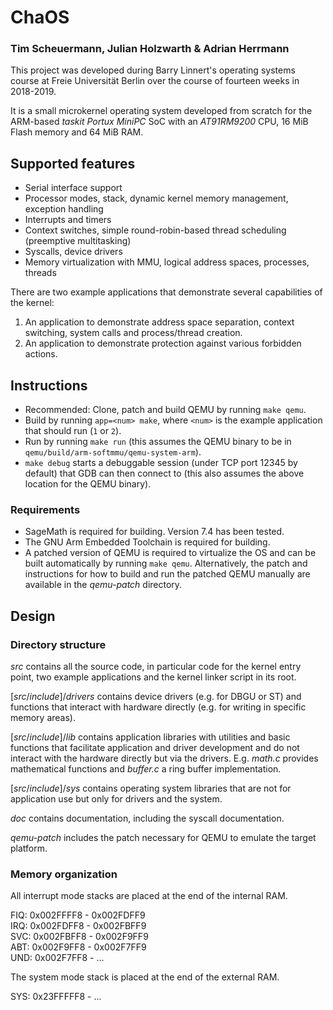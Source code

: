 # ChaOS

### Tim Scheuermann, Julian Holzwarth & Adrian Herrmann

This project was developed during Barry Linnert's operating systems course at Freie Universität Berlin over the course of fourteen weeks in 2018-2019.

It is a small microkernel operating system developed from scratch for the ARM-based *taskit Portux MiniPC* SoC with an *AT91RM9200* CPU, 16 MiB Flash memory and 64 MiB RAM.

## Supported features

* Serial interface support
* Processor modes, stack, dynamic kernel memory management, exception handling
* Interrupts and timers
* Context switches, simple round-robin-based thread scheduling (preemptive multitasking)
* Syscalls, device drivers
* Memory virtualization with MMU, logical address spaces, processes, threads

There are two example applications that demonstrate several capabilities of the kernel:

1. An application to demonstrate address space separation, context switching, system calls and process/thread creation.
2. An application to demonstrate protection against various forbidden actions.

## Instructions

* Recommended: Clone, patch and build QEMU by running `make qemu`.
* Build by running `app=<num> make`, where `<num>` is the example application that should run (`1` or `2`).
* Run by running `make run` (this assumes the QEMU binary to be in `qemu/build/arm-softmmu/qemu-system-arm`).
* `make debug` starts a debuggable session (under TCP port 12345 by default) that GDB can then connect to (this also assumes the above location for the QEMU binary).

### Requirements

* SageMath is required for building. Version 7.4 has been tested.
* The GNU Arm Embedded Toolchain is required for building.
* A patched version of QEMU is required to virtualize the OS and can be built automatically by running `make qemu`. Alternatively, the patch and instructions for how to build and run the patched QEMU manually are available in the *qemu-patch* directory.

## Design

### Directory structure

*src* contains all the source code, in particular code for the kernel entry point, two example applications and the kernel linker script in its root.

[*src*/*include*]/*drivers* contains device drivers (e.g. for DBGU or ST) and functions that interact with hardware directly (e.g. for writing in specific memory areas).

[*src*/*include*]/*lib* contains application libraries with utilities and basic functions that facilitate application and driver development and do not interact with the hardware directly but via the drivers. E.g. *math.c* provides mathematical functions and *buffer.c* a ring buffer implementation.

[*src*/*include*]/*sys* contains operating system libraries that are not for application use but only for drivers and the system.

*doc* contains documentation, including the syscall documentation.

*qemu-patch* includes the patch necessary for QEMU to emulate the target platform.

### Memory organization

All interrupt mode stacks are placed at the end of the internal RAM.

FIQ: 0x002FFFF8 - 0x002FDFF9\
IRQ: 0x002FDFF8 - 0x002FBFF9\
SVC: 0x002FBFF8 - 0x002F9FF9\
ABT: 0x002F9FF8 - 0x002F7FF9\
UND: 0x002F7FF8 - ...

The system mode stack is placed at the end of the external RAM.

SYS: 0x23FFFFF8 - ...
